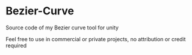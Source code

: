 # Bezier-Curve
Source code of my Bezier curve tool for unity

Feel free to use in commercial or private projects, no attribution or credit required
